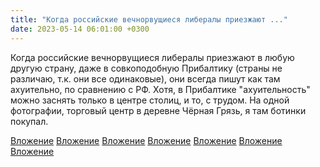 ```yaml
---
title: "Когда российские вечнорвущиеся либералы приезжают ..."
date: 2023-05-14 06:01:00 +0300
---
```


Когда российские вечнорвущиеся либералы приезжают в любую другую страну, даже в совкоподобную Прибалтику (страны не различаю, т.к. они все одинаковые), они всегда пишут как там ахуительно, по сравнению с РФ. Хотя, в Прибалтике "ахуительность" можно заснять только в центре столиц, и то, с трудом.
На одной фотографии, торговый центр в деревне Чёрная Грязь, я там ботинки покупал.


[Вложение](/assets/vk_photos/1/UZQT3FPz-oE.jpg)
[Вложение](/assets/vk_photos/1/OHD-mJ5TOts.jpg)
[Вложение](/assets/vk_photos/2/6-qUvdw2yaA.jpg)
[Вложение](/assets/vk_photos/1/kEL0Kh-rOQ0.jpg)
[Вложение](/assets/vk_photos/1/lN3mPjJrY_4.jpg)
[Вложение](/assets/vk_photos/1/MzzXNV2-eh8.jpg)
[Вложение](/assets/vk_photos/2/JCyMx-ambYI.jpg)
